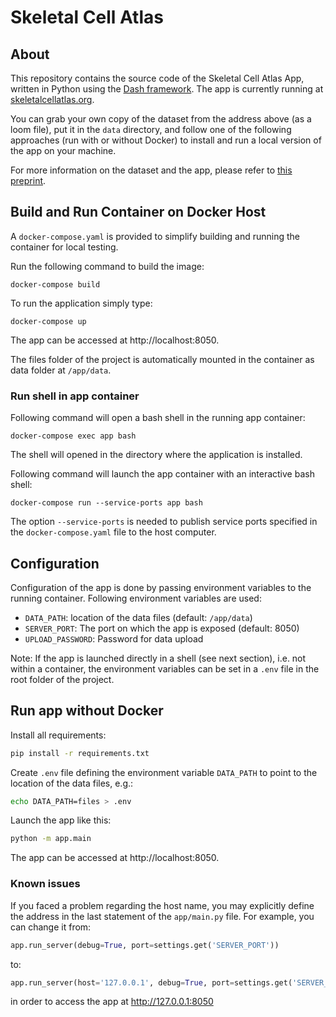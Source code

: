 # Skeletal Cell Atlas

## About

This repository contains the source code of the Skeletal Cell Atlas App, written in Python using the [Dash framework](https://plotly.com/dash/). The app is currently running at [skeletalcellatlas.org](https://skeletalcellatlas.org/).

You can grab your own copy of the dataset from the address above (as a loom file), put it in the `data` directory, and follow one of the following approaches (run with or without Docker) to install and run a local version of the app on your machine.

For more information on the dataset and the app, please refer to [this preprint](https://www.biorxiv.org/content/10.1101/2022.03.14.484345v1).

## Build and Run Container on Docker Host

A `docker-compose.yaml` is provided to simplify building and running the
container for local testing.

Run the following command to build the image:

```
docker-compose build
```

To run the application simply type:

```
docker-compose up
```

The app can be accessed at http://localhost:8050.

The files folder of the project is automatically mounted in the container
as data folder at `/app/data`.

### Run shell in app container

Following command will open a bash shell in the running app container:

```
docker-compose exec app bash
```

The shell will opened in the directory where the application is installed.

Following command will launch the app container with an interactive bash shell:

```
docker-compose run --service-ports app bash
```

The option `--service-ports` is needed to publish service ports specified
in the `docker-compose.yaml` file to the host computer.

## Configuration

Configuration of the app is done by passing environment variables to
the running container. Following environment variables are used:

- `DATA_PATH`: location of the data files (default: `/app/data`)
- `SERVER_PORT`: The port on which the app is exposed (default: 8050)
- `UPLOAD_PASSWORD`: Password for data upload

>>>
Note: If the app is launched directly in a shell (see next section), i.e.
not within a container, the environment variables can be set in a `.env`
file in the root folder of the project.
>>>

## Run app without Docker

Install all requirements:

```bash
pip install -r requirements.txt
```

Create `.env` file defining the environment variable `DATA_PATH` to point
to the location of the data files, e.g.:

```bash
echo DATA_PATH=files > .env
```

Launch the app like this:

```bash
python -m app.main
```

The app can be accessed at http://localhost:8050.

### Known issues

If you faced a problem regarding the host name, you may explicitly define the address in the last statement of the `app/main.py` file. For example, you can change it from:
```python
app.run_server(debug=True, port=settings.get('SERVER_PORT'))
```
to:
```python
app.run_server(host='127.0.0.1', debug=True, port=settings.get('SERVER_PORT'))
```
in order to access the app at http://127.0.0.1:8050
